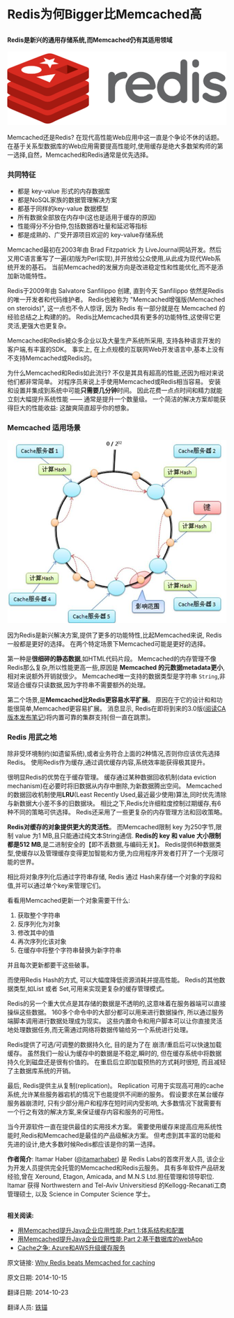 Redis为何Bigger比Memcached高
==

##

#### Redis是新兴的通用存储系统,而Memcached仍有其适用领域 ####

![](01_redis.png)

Memcached还是Redis? 在现代高性能Web应用中这一直是个争论不休的话题。 在基于关系型数据库的Web应用需要提高性能时,使用缓存是绝大多数架构师的第一选择,自然，Memcached和Redis通常是优先选择。

### 共同特征 ###

- 都是 key-value 形式的内存数据库
- 都是NoSQL家族的数据管理解决方案
- 都基于同样的key-value 数据模型
- 所有数据全部放在内存中(这也是适用于缓存的原因)
- 性能得分不分伯仲,包括数据吞吐量和延迟等指标
- 都是成熟的、广受开源项目欢迎的 key-value存储系统


Memcached最初在2003年由 Brad Fitzpatrick 为 LiveJournal网站开发。然后又用C语言重写了一遍(初版为Perl实现),并开放给公众使用,从此成为现代Web系统开发的基石。 当前Memcached的发展方向是改进稳定性和性能优化,而不是添加新功能特性。

Redis于2009年由 Salvatore Sanfilippo 创建, 直到今天 Sanfilippo 依然是Redis的唯一开发者和代码维护者。 Redis也被称为 "Memcached增强版(Memcached on steroids)", 这一点也不令人惊讶, 因为 Redis 有一部分就是在 Memcached 的经验总结之上构建的的。 Redis比Memcached具有更多的功能特性,这使得它更灵活,更强大也更复杂。

Memcached和Redis被众多企业以及大量生产系统所采用, 支持各种语言开发的客户端,有丰富的SDK。 事实上, 在上点规模的互联网Web开发语言中,基本上没有不支持Memcached或Redis的。

为什么Memcached和Redis如此流行? 不仅是其具有超高的性能,还因为相对来说他们都非常简单。 对程序员来说上手使用Memcached或Redis相当容易。 安装和设置并集成到系统中可能**只需要几分钟**时间。 因此花费一点点时间和精力就能立刻大幅提升系统性能 —— 通常是提升一个数量级。 一个简洁的解决方案却能获得巨大的性能收益: 这酸爽简直超乎你的想象。

###  Memcached 适用场景 ###

![](02_ConsistencyHash.jpg)

因为Redis是新兴解决方案,提供了更多的功能特性,比起Memcached来说, Redis一般都是更好的选择。 在两个特定场景下Memcached可能是更好的选择。 

第一种是**很细碎的静态数据**,如HTML代码片段。 Memcached的内存管理不像Redis那么复杂,所以性能更高一些,原因是 **Memcached 的元数据metadata更小**,相对来说额外开销就很少。 Memcached唯一支持的数据类型是字符串 `String`,非常适合缓存只读数据,因为字符串不需要额外的处理。

第二个场景,是**Memcached比Redis更容易水平扩展**。 原因在于它的设计和和功能很简单,Memcached更容易扩展。 消息显示, Redis在即将到来的3.0版([阅读CA版本发布笔记](http://antirez.com/news/79))将内置可靠的集群支持[但一直在跳票]。

### Redis 用武之地 ###

除非受环境制约(如遗留系统),或者业务符合上面的2种情况,否则你应该优先选择Redis。 使用Redis作为缓存,通过调优缓存内容,系统效率能获得极其提升。


很明显Redis的优势在于缓存管理。 缓存通过某种数据回收机制(data eviction mechanism)在必要时将旧数据从内存中删除,为新数据腾出空间。 Memcached的数据回收机制使用**LRU**(Least Recently Used,最近最少使用)算法,同时优先清除与新数据大小差不多的旧数据块。 相比之下,Redis允许细粒度控制过期缓存,有6种不同的策略可供选择。 Redis还采用了一些更复杂的内存管理方法和回收策略。

**Redis对缓存的对象提供更大的灵活性**。 而Memcached限制 key
为250字节,限制 value 为1 MB,且只能通过纯文本String通信. **Redis的 key 和 value 大小限制都是512 MB**,是二进制安全的【即不丢数据,与编码无关】。 Redis提供6种数据类型,使缓存以及管理缓存变得更加智能和方便,为应用程序开发者打开了一个无限可能的世界。


相比将对象序列化后通过字符串存储, Redis 通过 Hash来存储一个对象的字段和值,并可以通过单个key来管理它们。 


看看用Memcached更新一个对象需要干什么: 

1. 获取整个字符串
2. 反序列化为对象
3. 修改其中的值
4. 再次序列化该对象
5. 在缓存中将整个字符串替换为新字符串

并且每次更新都要干这些破事。

而使用Redis Hash的方式, 可以大幅度降低资源消耗并提高性能。 Redis的其他数据类型,如List 或者 Set,可用来实现更复杂的缓存管理模式。


Redis的另一个重大优点是其存储的数据是不透明的,这意味着在服务器端可以直接操纵这些数据。 160多个命令中的大部分都可以用来进行数据操作, 所以通过服务端脚本调用进行数据处理成为现实。 这些内置命令和用户脚本可以让你直接灵活地处理数据任务,而无需通过网络将数据传输给另一个系统进行处理。

Redis提供了可选/可调整的数据持久化, 目的是为了在 崩溃/重启后可以快速加载缓存。 虽然我们一般认为缓存中的数据是不稳定,瞬时的, 但在缓存系统中将数据持久化到磁盘还是很有价值的。 在重启后立即加载预热的方式耗时很短, 而且减轻了主数据库系统的开销。

最后, Redis提供主从复制(replication)。 Replication 可用于实现高可用的cache系统,允许某些服务器宕机的情况下也能提供不间断的服务。 假设要求在某台缓存服务器崩溃时, 只有少部分用户和程序在短时间内受影响, 大多数情况下就需要有一个行之有效的解决方案,来保证缓存内容和服务的可用性。


当今开源软件一直在提供最佳的实用技术方案。 需要使用缓存来提高应用系统性能时,Redis和Memcached是最佳的产品级解决方案。 但考虑到其丰富的功能和先进的设计,绝大多数时候Redis都应该是你的第一选择。

**作者简介**: Itamar Haber ([@itamarhaber](https://twitter.com/itamarhaber)) 是 Redis Labs的首席开发人员, 该企业为开发人员提供完全托管的Memcached和Redis云服务。 具有多年软件产品研发经验,曾在 Xeround, Etagon, Amicada, and M.N.S Ltd.担任管理和领导职位. Itamar 获得 Northwestern and Tel-Aviv Universitiesd 的Kellogg-Recanati工商管理硕士, 以及 Science in Computer Science 学士。  




##

**相关阅读:**

- [用Memcached提升Java企业应用性能,Part 1:体系结构和配置](http://www.javaworld.com/article/2078565/open-source-tools/use-memcached-for-java-enterprise-performance--part-1--architecture-and-setup.html)
- [用Memcached提升Java企业应用性能,Part 2:基于数据库的webApp](http://www.javaworld.com/article/2078584/open-source-tools/use-memcached-for-java-enterprise-performance--part-2--database-driven-web-apps.html)
- [Cache之争: Azure和AWS升级缓存服务](http://www.javaworld.com/article/2078868/java-app-dev/cache-warfare--azure-and-aws-get-updated-caching-services.html)




原文链接: [Why Redis beats Memcached for caching](http://www.javaworld.com/article/2836878/developer-tools-ide/why-redis-beats-memcached-for-caching.html)

原文日期: 2014-10-15

翻译日期: 2014-10-23

翻译人员: [铁锚](http://blog.csdn.net/renfufei)
